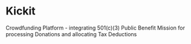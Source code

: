 Kickit
======

Crowdfunding Platform - integrating 501(c)(3) Public Benefit Mission for processing Donations and allocating Tax Deductions
